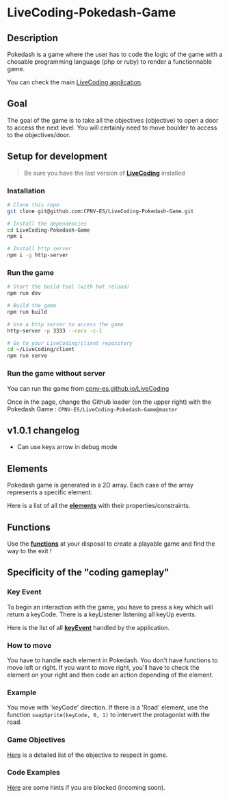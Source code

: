# LiveCoding-Pokedash-Game

## Description
Pokedash is a game where the user has to code the logic of the game with a chosable programming language (php or ruby) to render a functionnable game.

You can check the main [LiveCoding application](https://github.com/CPNV-ES/LiveCoding).

## Goal
The goal of the game is to take all the objectives (objective) to open a door to access the next level. You will certainly need to move boulder to access to the objectives/door.

## Setup for development
> Be sure you have the last version of **[LiveCoding](https://github.com/CPNV-ES/LiveCoding)** installed

### Installation
```sh
# Clone this repo
git clone git@github.com:CPNV-ES/LiveCoding-Pokedash-Game.git

# Install the dependencies
cd LiveCoding-Pokedash-Game
npm i

# Install http server
npm i -g http-server
```
### Run the game
```sh
# Start the build tool (with hot reload)
npm run dev

# Build the game
npm run build

# Use a http server to access the game
http-server -p 3333 --cors -c-1

# Go to your LiveCoding/client repository
cd ~/LiveCoding/client
npm run serve
```

### Run the game without server
You can run the game from [cpnv-es.github.io/LiveCoding](https://cpnv-es.github.io/LiveCoding/)

Once in the page, change the Github loader (on the upper right) with the Pokedash Game : `CPNV-ES/LiveCoding-Pokedash-Game@master`

## v1.0.1 changelog

- Can use keys arrow in debug mode

## Elements
Pokedash game is generated in a 2D array. Each case of the array represents a specific element. 

Here is a list of all the **[elements](https://github.com/CPNV-ES/LiveCoding-Pokedash-Game/blop/master/instructions/elements.md)** with their properties/constraints.

## Functions
Use the **[functions](https://github.com/CPNV-ES/LiveCoding-Pokedash-Game/blop/master/instructions/functions.md)** at your disposal to create a playable game and find the way to the exit !

## Specificity of the "coding gameplay"
### Key Event
To begin an interaction with the game, you have to press a key which will return a keyCode. There is a keyListener listening all keyUp events. 

Here is the list of all **[keyEvent](https://github.com/CPNV-ES/LiveCoding-Pokedash-Game/blop/master/instructions/keyEvents.md)** handled by the application.

### How to move
You have to handle each element in Pokedash. You don't have functions to move left or right. If you want to move right, you'll have to check the element on your right and then code an action depending of the element. 

### Example
You move with 'keyCode' direction. If there is a 'Road' element, use the function `swapSprite(keyCode, 0, 1)` to intervert the protagonist with the road.

### Game Objectives
[Here](https://github.com/CPNV-ES/LiveCoding-Pokedash-Game/blop/master/instructions/keyEvents.md) is a detailed list of the objective to respect in game.

### Code Examples
[Here](https://github.com/CPNV-ES/LiveCoding-Pokedash-Game/blop/master/docs/examples/) are some hints if you are blocked (incoming soon).
